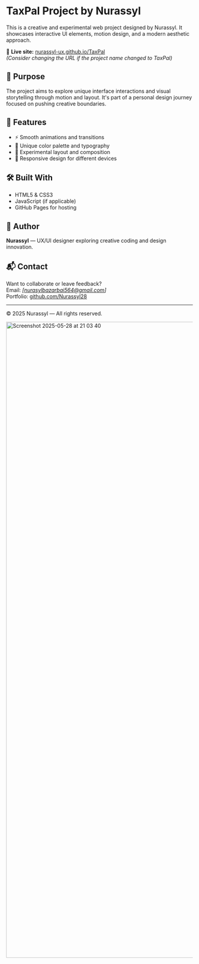 # TaxPal Project by Nurassyl

This is a creative and experimental web project designed by Nurassyl. It showcases interactive UI elements, motion design, and a modern aesthetic approach.

🔗 **Live site:** [nurassyl-ux.github.io/TaxPal](https://nurassyl-ux.github.io/TaxPal/)  
*(Consider changing the URL if the project name changed to TaxPal)*

## 🎯 Purpose

The project aims to explore unique interface interactions and visual storytelling through motion and layout. It's part of a personal design journey focused on pushing creative boundaries.

## 📁 Features

- ⚡ Smooth animations and transitions  
- 🎨 Unique color palette and typography  
- 🧪 Experimental layout and composition  
- 📱 Responsive design for different devices

## 🛠️ Built With

- HTML5 & CSS3  
- JavaScript (if applicable)  
- GitHub Pages for hosting

## 👤 Author

**Nurassyl** — UX/UI designer exploring creative coding and design innovation.

## 📬 Contact

Want to collaborate or leave feedback?  
Email: *[nurasylbazarbai564@gmail.com]*  
Portfolio: [github.com/Nurassyl28](https://github.com/Nurassyl28)

---

© 2025 Nurassyl — All rights reserved.

<img width="1710" alt="Screenshot 2025-05-28 at 21 03 40" src="https://github.com/user-attachments/assets/e75e6fcf-4aa3-4e90-937e-d308ca51a8c7" />

